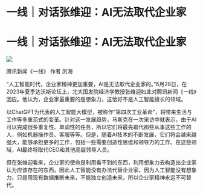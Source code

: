 # 一线｜对话张维迎：AI无法取代企业家

# 一线｜对话张维迎：AI无法取代企业家

![](https://inews.gtimg.com/om_bt/OWp_Qhk7SnCdHpvY-3ySzpkTToF6FXZ_meZJo_iNuTSkQAA/1000)

腾讯新闻《一线》 作者 厉海

“人工智能时代，企业家精神更加重要，AI是无法取代企业家的。”6月28日，在2023年夏季达沃斯论坛上，北大国发院经济学教授张维迎如此对腾讯新闻《一线》回应。他认为，企业家最重要的是想象力，这恰好不是人工智能擅长的领域。

以ChatGPT为代表的人工智能大模型，被称作“第四次工业革命”，将带来生活与工作等多重范式的变革。针对这一发展趋势，马斯克在一次采访中就表示，由于AI可以完成很多重复性、单调性的任务，所以它们将最先取代那些从事这些工作的人，例如机器操作员、客服等等。但是，随着AI技术的不断发展，它们将会越来越强大，能够承担更多的工作，包括一些需要创造性思维和领导力的工作。在这些领域，AI最终将取代CEO和其他高层领导人员。

但在张维迎看来，企业家的使命是利用看不到的东西，利用想象力去构造出企业家认为应该存在的东西。因此人工智能没有办法代替企业家，因为人工智能没有想象力，只是用现有数据推断未来，不能独立创造未来，所以企业家精神永远不可替代。


